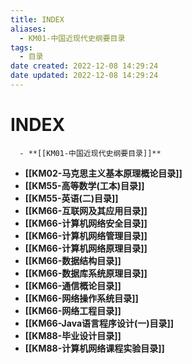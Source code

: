 ```yaml
---
title: INDEX
aliases:
  - KM01-中国近现代史纲要目录
tags:
  - 目录
date created: 2022-12-08 14:29:24
date updated: 2022-12-08 14:29:24
---
```


# INDEX

      - **[[KM01-中国近现代史纲要目录]]**
- **[[KM02-马克思主义基本原理概论目录]]**
- **[[KM55-高等数学(工本)目录]]**
- **[[KM55-英语(二)目录]]**
- **[[KM66-互联网及其应用目录]]**
- **[[KM66-计算机网络安全目录]]**
- **[[KM66-计算机网络管理目录]]**
- **[[KM66-计算机网络原理目录]]**
- **[[KM66-数据结构目录]]**
- **[[KM66-数据库系统原理目录]]**
- **[[KM66-通信概论目录]]**
- **[[KM66-网络操作系统目录]]**
- **[[KM66-网络工程目录]]**
- **[[KM66-Java语言程序设计(一)目录]]**
- **[[KM88-毕业设计目录]]**
- **[[KM88-计算机网络课程实验目录]]**
